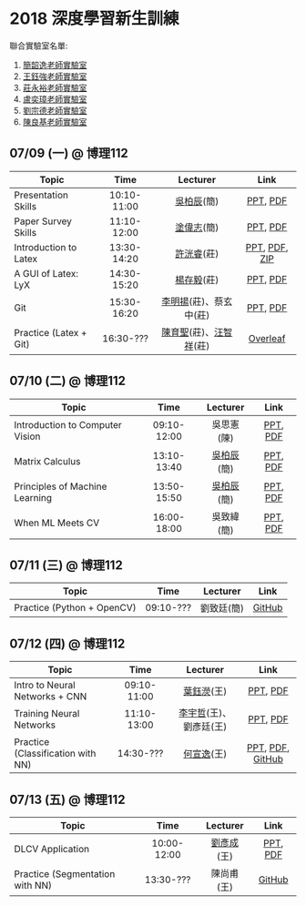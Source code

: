 # 2018 深度學習新生訓練
聯合實驗室名單:
1. [簡韶逸老師實驗室](http://media.ee.ntu.edu.tw/)
1. [王鈺強老師實驗室](http://vllab.ee.ntu.edu.tw/)
1. [莊永裕老師實驗室](https://www.csie.ntu.edu.tw/~cyy/)
1. [盧奕璋老師實驗室](http://async.ee.ntu.edu.tw/)
1. [劉宗德老師實驗室](http://www.ee.ntu.edu.tw/profile?id=1020909#)
1. [陳良基老師實驗室](http://video.ee.ntu.edu.tw/)

## 07/09 (一) @ 博理112
|Topic|Time|Lecturer|Link|
|---|:---:|:---:|:---:|
|Presentation Skills|10:10-11:00|[吳柏辰](http://media.ee.ntu.edu.tw/personal/pcwu/)(簡)|[PPT](http://media.ee.ntu.edu.tw/crash_course/2018/dl/how_to_present.pptx), [PDF](http://media.ee.ntu.edu.tw/crash_course/2018/dl/how_to_present.pdf)|
|Paper Survey Skills|11:10-12:00|[塗偉志](https://sites.google.com/site/wctu1009/)(簡)|[PPT](http://media.ee.ntu.edu.tw/crash_course/2018/dl/paper_survey_skills.pptx), [PDF](http://media.ee.ntu.edu.tw/crash_course/2018/dl/paper_survey_skills.pdf)|
|Introduction to Latex|13:30-14:20|[許洸睿](https://www.citi.sinica.edu.tw/pages/kjhsu/)(莊)|[PPT](http://media.ee.ntu.edu.tw/crash_course/2018/dl/introduction_to_latex.pptx), [PDF](http://media.ee.ntu.edu.tw/crash_course/2018/dl/introduction_to_latex.pdf), [ZIP](http://media.ee.ntu.edu.tw/crash_course/2018/dl/introduction_to_latex_example.zip)|
|A GUI of Latex: LyX|14:30-15:20|[楊存毅](http://shamangary.logdown.com/)(莊)|[PPT](http://media.ee.ntu.edu.tw/crash_course/2018/dl/a_gui_of_latex_lyx.pptx), [PDF](http://media.ee.ntu.edu.tw/crash_course/2018/dl/a_gui_of_latex_lyx.pdf)|
|Git|15:30-16:20|[李明揚](http://www.cmlab.csie.ntu.edu.tw/~limingyang)(莊)、蔡玄中(莊)|[PPT](http://media.ee.ntu.edu.tw/crash_course/2018/dl/git.pptx), [PDF](http://media.ee.ntu.edu.tw/crash_course/2018/dl/git.pdf)|
|Practice (Latex + Git)|16:30-???|[陳育聖](https://www.cmlab.csie.ntu.edu.tw/~nothinglo/)(莊)、[汪智祥](http://homepage.ntu.edu.tw/~r06944046)(莊)|[Overleaf](https://www.overleaf.com/read/mtqmdqhyfrcn)|

## 07/10 (二) @ 博理112
|Topic|Time|Lecturer|Link|
|---|:---:|:---:|:---:|
|Introduction to Computer Vision|09:10-12:00|吳思憲(陳)|[PPT](http://media.ee.ntu.edu.tw/crash_course/2018/dl/intro_to_cv.pptx), [PDF](http://media.ee.ntu.edu.tw/crash_course/2018/dl/intro_to_cv.pdf)
|Matrix Calculus|13:10-13:40|[吳柏辰](http://media.ee.ntu.edu.tw/personal/pcwu/)(簡)|[PPT](http://media.ee.ntu.edu.tw/crash_course/2018/dl/matrix_calculus.pptx), [PDF](http://media.ee.ntu.edu.tw/crash_course/2018/dl/matrix_calculus.pdf)|
|Principles of Machine Learning|13:50-15:50|[吳柏辰](http://media.ee.ntu.edu.tw/personal/pcwu/)(簡)|[PPT](http://media.ee.ntu.edu.tw/crash_course/2018/dl/principles_of_machine_learning.pptx), [PDF](http://media.ee.ntu.edu.tw/crash_course/2018/dl/principles_of_machine_learning.pdf)|
|When ML Meets CV|16:00-18:00|吳致緯(簡)|[PPT](http://media.ee.ntu.edu.tw/crash_course/2018/dl/when_ml_meets_cv.pptx), [PDF](http://media.ee.ntu.edu.tw/crash_course/2018/dl/when_ml_meets_cv.pdf)|

## 07/11 (三) @ 博理112
|Topic|Time|Lecturer|Link|
|---|:---:|:---:|:---:|
|Practice (Python + OpenCV)|09:10-???|劉致廷(簡)|[GitHub](https://github.com/mediaic/Python_OpenCV_Lab)|

## 07/12 (四) @ 博理112
|Topic|Time|Lecturer|Link|
|---|:---:|:---:|:---:|
|Intro to Neural Networks + CNN|09:10-11:00|[葉鈺濙](https://yuyingyeh.github.io/)(王)|[PPT](http://media.ee.ntu.edu.tw/crash_course/2018/dl/intro_to_nn_and_cnn.pptx), [PDF](http://media.ee.ntu.edu.tw/crash_course/2018/dl/intro_to_nn_and_cnn.pdf)|
|Training Neural Networks|11:10-13:00|[李宇哲](https://yujheli.github.io/)(王)、劉彥廷(王)|[PPT](http://media.ee.ntu.edu.tw/crash_course/2018/dl/nn_training_tips.pptx), [PDF](http://media.ee.ntu.edu.tw/crash_course/2018/dl/nn_training_tips.pdf)|
|Practice (Classification with NN)|14:30-???|[何宣逸](https://azuxmioy.github.io/)(王)|[PPT](http://media.ee.ntu.edu.tw/crash_course/2018/dl/nn_practice_1.pptx), [PDF](http://media.ee.ntu.edu.tw/crash_course/2018/dl/nn_practice_1.pdf), [GitHub](https://github.com/mediaic/DL_Practice)|

## 07/13 (五) @ 博理112
|Topic|Time|Lecturer|Link|
|---|:---:|:---:|:---:|
|DLCV Application|10:00-12:00|[劉彥成](https://ycliu93.github.io/)(王)|[PPT](http://media.ee.ntu.edu.tw/crash_course/2018/dl/dlcv_app.pptx), [PDF](http://media.ee.ntu.edu.tw/crash_course/2018/dl/dlcv_app.pdf)|
|Practice (Segmentation with NN)|13:30-???|陳尚甫(王)|[GitHub](https://github.com/mediaic/DL_Practice)|
